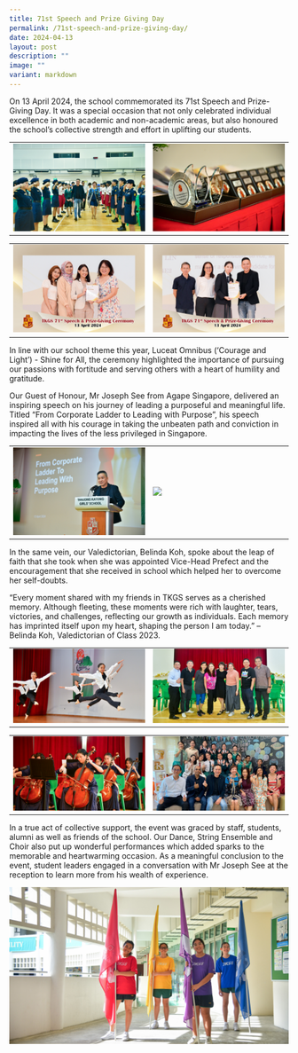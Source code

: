 ```yaml
---
title: 71st Speech and Prize Giving Day
permalink: /71st-speech-and-prize-giving-day/
date: 2024-04-13
layout: post
description: ""
image: ""
variant: markdown
---
```

<p>On 13 April 2024, the school commemorated its 71st Speech and Prize-Giving Day. It was a special occasion that not only celebrated individual excellence in both academic and non-academic areas, but also honoured the school’s collective strength and effort in uplifting our students. </p>
<table>
  <tbody><tr>
    <td style="width: 50%;"><img style="width: 100%; height: auto;" src="/images/Sparkling_Moment/2024/71speechday_1_r.jpg"></td>
    <td style="width: 50%;"><img style="width: 100%; height: auto;" src="/images/Sparkling_Moment/2024/71speechday_2_r.jpg"></td>
  </tr>
</tbody></table>
<table>
  <tbody><tr>
    <td style="width: 50%;"><img style="width: 100%; height: auto;" src="/images/Sparkling_Moment/2024/71speechday_3_r.jpg"></td>
    <td style="width: 50%;"><img style="width: 100%; height: auto;" src="/images/Sparkling_Moment/2024/71speechday_4_r.jpg"></td>
  </tr>
</tbody></table>

<p>In line with our school theme this year, Luceat Omnibus (‘Courage and Light’) - Shine for All, the ceremony highlighted the importance of pursuing our passions with fortitude and serving others with a heart of humility and gratitude.</p>
<p>Our Guest of Honour, Mr Joseph See from Agape Singapore, delivered an inspiring speech on his journey of leading a purposeful and meaningful life. Titled “From Corporate Ladder to Leading with Purpose”, his speech inspired all with his courage in taking the unbeaten path and conviction in impacting the lives of the less privileged in Singapore. </p>
<table>
  <tbody><tr>
    <td style="width: 50%;"><img style="width: 100%; height: auto;" src="/images/Sparkling_Moment/2024/71speechday_5_r.jpg"></td>
    <td style="width: 50%;"><img style="width: 100%; height: auto;" src="/images/Sparkling_Moment/2024/71speechday_6_r.jpg"></td>
  </tr>
</tbody></table>
<p>
In the same vein, our Valedictorian, Belinda Koh, spoke about the leap of faith that she took when she was appointed Vice-Head Prefect and the encouragement that she received in school which helped her to overcome her self-doubts.</p>
<p>“Every moment shared with my friends in TKGS serves as a cherished memory. Although fleeting, these moments were rich with laughter, tears, victories, and challenges, reflecting our growth as individuals. Each memory has imprinted itself upon my heart, shaping the person I am today.” – Belinda Koh, Valedictorian of Class 2023. </p>
<table>
  <tbody><tr>
    <td style="width: 50%;"><img style="width: 100%; height: auto;" src="/images/Sparkling_Moment/2024/71speechday_7_r2.jpg"></td>
    <td style="width: 50%;"><img style="width: 100%; height: auto;" src="/images/Sparkling_Moment/2024/71speechday_8_r.jpg"></td>
  </tr>
</tbody></table>
<table>
  <tbody><tr>
    <td style="width: 50%;"><img style="width: 100%; height: auto;" src="/images/Sparkling_Moment/2024/71speechday_12_r.jpg"></td>
    <td style="width: 50%;"><img style="width: 100%; height: auto;" src="/images/Sparkling_Moment/2024/71speechday_10_r.jpg"></td>
  </tr>
</tbody></table>
<p>In a true act of collective support, the event was graced by staff, students, alumni as well as friends of the school. Our Dance, String Ensemble and Choir also put up wonderful performances which added sparks to the memorable and heartwarming occasion. As a meaningful conclusion to the event, student leaders engaged in a conversation with Mr Joseph See at the reception to learn more from his wealth of experience. </p>
<center><img src="/images/Sparkling_Moment/2024/71speechday_11_r.jpg"></center>
